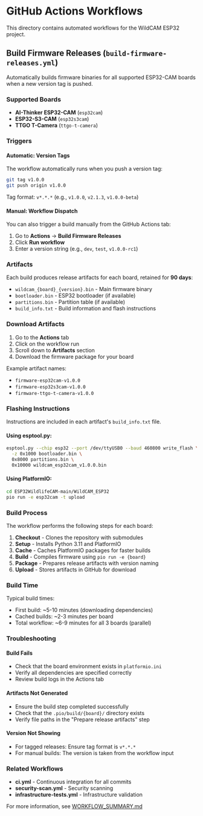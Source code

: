 # GitHub Actions Workflows

This directory contains automated workflows for the WildCAM ESP32 project.

## Build Firmware Releases (`build-firmware-releases.yml`)

Automatically builds firmware binaries for all supported ESP32-CAM boards when a new version tag is pushed.

### Supported Boards

- **AI-Thinker ESP32-CAM** (`esp32cam`)
- **ESP32-S3-CAM** (`esp32s3cam`)
- **TTGO T-Camera** (`ttgo-t-camera`)

### Triggers

#### Automatic: Version Tags
The workflow automatically runs when you push a version tag:

```bash
git tag v1.0.0
git push origin v1.0.0
```

Tag format: `v*.*.*` (e.g., `v1.0.0`, `v2.1.3`, `v1.0.0-beta`)

#### Manual: Workflow Dispatch
You can also trigger a build manually from the GitHub Actions tab:

1. Go to **Actions** → **Build Firmware Releases**
2. Click **Run workflow**
3. Enter a version string (e.g., `dev`, `test`, `v1.0.0-rc1`)

### Artifacts

Each build produces release artifacts for each board, retained for **90 days**:

- `wildcam_{board}_{version}.bin` - Main firmware binary
- `bootloader.bin` - ESP32 bootloader (if available)
- `partitions.bin` - Partition table (if available)
- `build_info.txt` - Build information and flash instructions

### Download Artifacts

1. Go to the **Actions** tab
2. Click on the workflow run
3. Scroll down to **Artifacts** section
4. Download the firmware package for your board

Example artifact names:
- `firmware-esp32cam-v1.0.0`
- `firmware-esp32s3cam-v1.0.0`
- `firmware-ttgo-t-camera-v1.0.0`

### Flashing Instructions

Instructions are included in each artifact's `build_info.txt` file.

#### Using esptool.py:
```bash
esptool.py --chip esp32 --port /dev/ttyUSB0 --baud 460800 write_flash \
  -z 0x1000 bootloader.bin \
  0x8000 partitions.bin \
  0x10000 wildcam_esp32cam_v1.0.0.bin
```

#### Using PlatformIO:
```bash
cd ESP32WildlifeCAM-main/WildCAM_ESP32
pio run -e esp32cam -t upload
```

### Build Process

The workflow performs the following steps for each board:

1. **Checkout** - Clones the repository with submodules
2. **Setup** - Installs Python 3.11 and PlatformIO
3. **Cache** - Caches PlatformIO packages for faster builds
4. **Build** - Compiles firmware using `pio run -e {board}`
5. **Package** - Prepares release artifacts with version naming
6. **Upload** - Stores artifacts in GitHub for download

### Build Time

Typical build times:
- First build: ~5-10 minutes (downloading dependencies)
- Cached builds: ~2-3 minutes per board
- Total workflow: ~6-9 minutes for all 3 boards (parallel)

### Troubleshooting

#### Build Fails
- Check that the board environment exists in `platformio.ini`
- Verify all dependencies are specified correctly
- Review build logs in the Actions tab

#### Artifacts Not Generated
- Ensure the build step completed successfully
- Check that the `.pio/build/{board}/` directory exists
- Verify file paths in the "Prepare release artifacts" step

#### Version Not Showing
- For tagged releases: Ensure tag format is `v*.*.*`
- For manual builds: The version is taken from the workflow input

### Related Workflows

- **ci.yml** - Continuous integration for all commits
- **security-scan.yml** - Security scanning
- **infrastructure-tests.yml** - Infrastructure validation

For more information, see [WORKFLOW_SUMMARY.md](../../WORKFLOW_SUMMARY.md)
